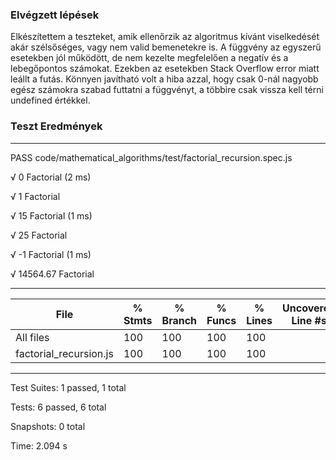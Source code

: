 ### Elvégzett lépések

Elkészítettem a teszteket, amik ellenőrzik az algoritmus kívánt viselkedését akár szélsőséges, vagy nem valid bemenetekre is. A függvény az egyszerű esetekben jól működött, de nem kezelte megfelelően a negatív és a lebegőpontos számokat. Ezekben az esetekben Stack Overflow error miatt leállt a futás. Könnyen javítható volt a hiba azzal, hogy csak 0-nál nagyobb egész számokra szabad futtatni a függvényt, a többire csak vissza kell térni undefined értékkel.

### Teszt Eredmények

---

PASS code/mathematical_algorithms/test/factorial_recursion.spec.js

√ 0 Factorial (2 ms)

√ 1 Factorial

√ 15 Factorial (1 ms)

√ 25 Factorial

√ -1 Factorial (1 ms)

√ 14564.67 Factorial

---

| File                   | % Stmts | % Branch | % Funcs | % Lines | Uncovered Line #s |
| ---------------------- | ------- | -------- | ------- | ------- | ----------------- |
| All files              | 100     | 100      | 100     | 100     |
| factorial_recursion.js | 100     | 100      | 100     | 100     |

---

Test Suites: 1 passed, 1 total

Tests: 6 passed, 6 total

Snapshots: 0 total

Time: 2.094 s
